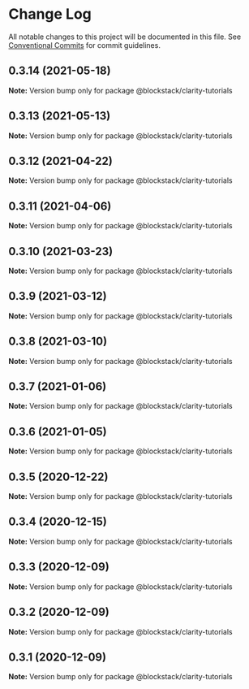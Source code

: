 # Change Log

All notable changes to this project will be documented in this file.
See [Conventional Commits](https://conventionalcommits.org) for commit guidelines.

## 0.3.14 (2021-05-18)

**Note:** Version bump only for package @blockstack/clarity-tutorials





## 0.3.13 (2021-05-13)

**Note:** Version bump only for package @blockstack/clarity-tutorials





## 0.3.12 (2021-04-22)

**Note:** Version bump only for package @blockstack/clarity-tutorials





## 0.3.11 (2021-04-06)

**Note:** Version bump only for package @blockstack/clarity-tutorials





## 0.3.10 (2021-03-23)

**Note:** Version bump only for package @blockstack/clarity-tutorials





## 0.3.9 (2021-03-12)

**Note:** Version bump only for package @blockstack/clarity-tutorials





## 0.3.8 (2021-03-10)

**Note:** Version bump only for package @blockstack/clarity-tutorials





## 0.3.7 (2021-01-06)

**Note:** Version bump only for package @blockstack/clarity-tutorials





## 0.3.6 (2021-01-05)

**Note:** Version bump only for package @blockstack/clarity-tutorials





## 0.3.5 (2020-12-22)

**Note:** Version bump only for package @blockstack/clarity-tutorials





## 0.3.4 (2020-12-15)

**Note:** Version bump only for package @blockstack/clarity-tutorials





## 0.3.3 (2020-12-09)

**Note:** Version bump only for package @blockstack/clarity-tutorials





## 0.3.2 (2020-12-09)

**Note:** Version bump only for package @blockstack/clarity-tutorials





## 0.3.1 (2020-12-09)

**Note:** Version bump only for package @blockstack/clarity-tutorials
